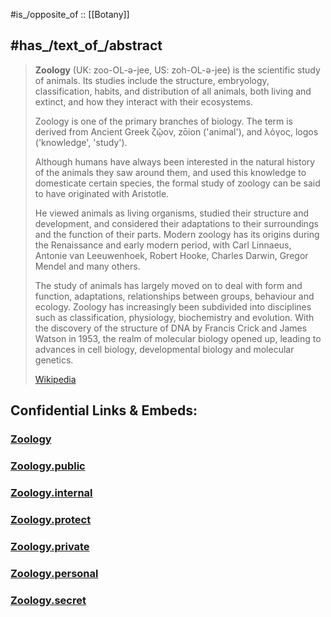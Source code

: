 
#is_/opposite_of :: [[Botany]]

## #has_/text_of_/abstract 

> **Zoology** (UK:  zoo-OL-ə-jee,  US:  zoh-OL-ə-jee) is the scientific study of animals. 
> Its studies include the structure, embryology, classification, habits, and distribution of 
> all animals, both living and extinct, and how they interact with their ecosystems. 
> 
> Zoology is one of the primary branches of biology. 
> The term is derived from Ancient Greek ζῷον, zōion ('animal'), and λόγος, logos ('knowledge', 'study').
>
> Although humans have always been interested in the natural history of the animals they saw around them, 
> and used this knowledge to domesticate certain species, 
> the formal study of zoology can be said to have originated with Aristotle. 
> 
> He viewed animals as living organisms, studied their structure and development, 
> and considered their adaptations to their surroundings and the function of their parts. 
> Modern zoology has its origins during the Renaissance and early modern period, with 
> Carl Linnaeus, Antonie van Leeuwenhoek, Robert Hooke, Charles Darwin, Gregor Mendel and many others.
>
> The study of animals has largely moved on to deal with form and function, adaptations, relationships between groups, behaviour and ecology. Zoology has increasingly been subdivided into disciplines such as classification, physiology, biochemistry and evolution. With the discovery of the structure of DNA by Francis Crick and James Watson in 1953, the realm of molecular biology opened up, leading to advances in cell biology, developmental biology and molecular genetics.
>
> [Wikipedia](https://en.wikipedia.org/wiki/Zoology) 


## Confidential Links & Embeds: 

### [Zoology](/_Standards/bio/Zoology.md) 

### [Zoology.public](/_public/bio/Zoology.public.md) 

### [Zoology.internal](/_internal/bio/Zoology.internal.md) 

### [Zoology.protect](/_protect/bio/Zoology.protect.md) 

### [Zoology.private](/_private/bio/Zoology.private.md) 

### [Zoology.personal](/_personal/bio/Zoology.personal.md) 

### [Zoology.secret](/_secret/bio/Zoology.secret.md)

